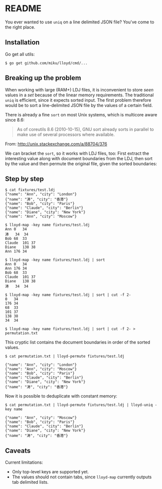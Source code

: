 README
======

You ever wanted to use `uniq` on a line delimited JSON file? You've come to the right place.

Installation
------------

Go get all utils:

    $ go get github.com/miku/lloyd/cmd/...

Breaking up the problem
-----------------------

When working with large (RAM+) LDJ files, it is inconvenient to store *seen* values
in a *set* because of the linear memory requirements. The traditional `uniq`
is efficient, since it expects sorted input. The first problem therefore would
be to sort a line-delimited JSON file by the values of a certain field.

There is already a fine `sort` on most Unix systems, which is multicore aware since 8.6:

> As of coreutils 8.6 (2010-10-15), GNU sort already sorts in parallel to make use of several processors where available.

From: http://unix.stackexchange.com/a/88704/376

We can bracket the `sort`, so it works with LDJ files, too: First extract the interesting value along with document
boundaries from the LDJ, then sort by the value and then permute the original file, given the sorted boundaries:

Step by step
------------

    $ cat fixtures/test.ldj
    {"name": "Ann", "city": "London"}
    {"name": "涛", "city": "香港"}
    {"name": "Bob", "city": "Paris"}
    {"name": "Claude", "city": "Berlin"}
    {"name": "Diane", "city": "New York"}
    {"name": "Ann", "city": "Moscow"}

    $ lloyd-map -key name fixtures/test.ldj
    Ann 0   34
    涛   34  34
    Bob 68  33
    Claude  101 37
    Diane   138 38
    Ann 176 34

    $ lloyd-map -key name fixtures/test.ldj | sort
    Ann 0   34
    Ann 176 34
    Bob 68  33
    Claude  101 37
    Diane   138 38
    涛   34  34

    $ lloyd-map -key name fixtures/test.ldj | sort | cut -f 2-
    0   34
    176 34
    68  33
    101 37
    138 38
    34  34

    $ lloyd-map -key name fixtures/test.ldj | sort | cut -f 2- > permutation.txt

This cryptic list contains the document boundaries in order of the sorted values.

    $ cat permutation.txt | lloyd-permute fixtures/test.ldj

    {"name": "Ann", "city": "London"}
    {"name": "Ann", "city": "Moscow"}
    {"name": "Bob", "city": "Paris"}
    {"name": "Claude", "city": "Berlin"}
    {"name": "Diane", "city": "New York"}
    {"name": "涛", "city": "香港"}

Now it is possible to deduplicate with constant memory:

    $ cat permutation.txt | lloyd-permute fixtures/test.ldj | lloyd-uniq -key name

    {"name": "Ann", "city": "Moscow"}
    {"name": "Bob", "city": "Paris"}
    {"name": "Claude", "city": "Berlin"}
    {"name": "Diane", "city": "New York"}
    {"name": "涛", "city": "香港"}

Caveats
-------

Current limitations:

* Only top-level keys are supported yet.
* The values should not contain tabs, since `lloyd-map` currently outputs tab delimited lists.

